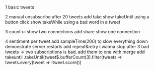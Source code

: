 
1 basic tweets

2 manual unsubscribe after 20 tweets
add take
show takeUntil using a button click
show takeWhile using a bad word in a tweet

3 count ui
show two connections
add share
show one connection

4 sentiment per tweet
add sampleTime(200) to slow everything down
demonstrate server restarts add repeat&retry
i wanna stop after 3 bad tweets -> two subscriptions is bad, add them to one with merge
add takeuntil
.takeUntil(tweet$.bufferCount(3).filter(tweets => tweets.every(tweet => !tweet.score)))
